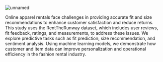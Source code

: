 ![unnamed](https://github.com/user-attachments/assets/3ae525a0-584a-4706-9ace-ead0de528b10)

Online apparel rentals face challenges in providing accurate fit and size recommendations to enhance customer satisfaction and reduce returns. This study uses the RentTheRunway dataset, which includes user reviews, fit feedback, ratings, and measurements, to address these issues. We explore predictive tasks such as fit prediction, size recommendation, and sentiment analysis. Using machine learning models, we demonstrate how customer and item data can improve personalization and operational efficiency in the fashion rental industry.
